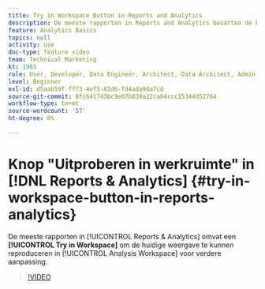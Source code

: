 ```yaml
---
title: Try in Workspace Button in Reports and Analytics
description: De meeste rapporten in Reports and Analytics bevatten de knop Try in Workspace, waarmee u de huidige weergave in Analysis Workspace kunt reproduceren voor verdere aanpassing.
feature: Analytics Basics
topics: null
activity: use
doc-type: feature video
team: Technical Marketing
kt: 1965
role: User, Developer, Data Engineer, Architect, Data Architect, Admin, Leader
level: Beginner
exl-id: d5aab59f-ff73-4ef5-82d6-fd4ada90a7cd
source-git-commit: 8fc641743bc9e07b838a22ca64ccc15344d52764
workflow-type: tm+mt
source-wordcount: '57'
ht-degree: 0%

---
```


# Knop &quot;Uitproberen in werkruimte&quot; in [!DNL Reports & Analytics] {#try-in-workspace-button-in-reports-analytics}

De meeste rapporten in [!UICONTROL Reports & Analytics] omvat een **[!UICONTROL Try in Workspace]** om de huidige weergave te kunnen reproduceren in [!UICONTROL Analysis Workspace] voor verdere aanpassing.

>[!VIDEO](https://video.tv.adobe.com/v/23959/?quality=12&learn=on)
